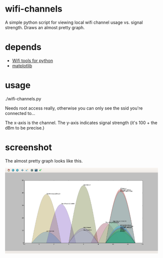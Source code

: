 wifi-channels
=============

A simple python script for viewing local wifi channel usage vs. signal strength.
Draws an almost pretty graph.


depends
=======

+ [Wifi tools for python](https://pypi.python.org/pypi/wifi)
+ [matplotlib](https://pypi.python.org/pypi/matplotlib)

usage
=====

./wifi-channels.py <interface>

Needs root access really, otherwise you can only see the ssid you're
connected to...

The x-axis is the channel.  The y-axis indicates signal strength (it's 100 +
the dBm to be precise.)

screenshot
==========

The almost pretty graph looks like this.

![Screen shot of wifi_channels.py](screenshot.png)

